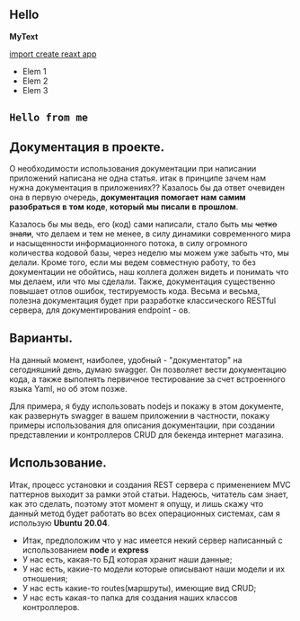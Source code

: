 ## Hello

**MyText**

[import create reaxt app](http://mysite.com/)

* Elem 1
* Elem 2
* Elem 3

## `Hello from me`

## Документация в проекте.
О необходимости использования документации при написании приложений написана не одна статья.
итак в принципе зачем нам нужна документация в приложениях??
Казалось бы да ответ очевиден она в первую очередь, **документация** **помогает** **нам** **самим** **разобраться** **в** **том** **коде**, **который** **мы**
**писали** **в** **прошлом**. 

Казалось бы мы ведь, его (код) сами написали, стало быть мы ~~четко знали~~, что делаем и тем не менее, в силу динамики современного мира и насыщенности
информационного потока, в силу огромного количества кодовой базы, через неделю мы можем уже забыть 
что, мы делали. Кроме того, если мы ведем совместную работу, то без документации не обойтись, наш коллега должен видеть и понимать
что мы делаем, или что мы сделали. Также, документация существенно повышает отлов ошибок, тестируемость кода. 
Весьма и весьма, полезна документация будет при разработке классического RESTful сервера, для документирования
endpoint - ов.

## Варианты.
На данный момент, наиболее, удобный - "документатор" на сегодняшний день, думаю swagger. Он позволяет вести 
документацию кода, а также выполнять первичное тестирование за счет встроенного языка Yaml, но об этом позже. 

Для примера, я буду использовать nodejs и покажу в этом документе, как развернуть swagger в вашем приложении в частности, покажу примеры 
использования для описания документации, при создании представлении и контроллеров CRUD для бекенда интернет магазина. 

## Использование.
Итак, процесс установки и создания REST сервера с применением MVC паттернов выходит за рамки этой статьи. Надеюсь, читатель сам знает, как
это сделать, поэтому этот момент я опущу, и лишь скажу что данный метод будет работать во всех операционных системах, сам я использую **Ubuntu** **20.04**.
* Итак, предположим что у нас имеется некий сервер написанный с использованием **node** и **express**
* У нас есть, какая-то БД которая хранит наши данные;
* У нас есть, какие-то модели которые описывают наши модели и их отношения; 
* У нас есть какие-то routes(маршруты), имеющие вид CRUD; 
* У нас есть какая-то папка для создания наших классов контроллеров.




